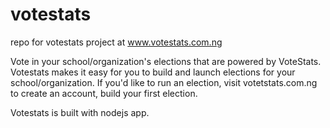 # votestats
repo for votestats project at www.votestats.com.ng

Vote in your school/organization's elections that are powered by VoteStats. Votestats makes it easy for you to build and launch elections for your school/organization. If you'd like to run an election, visit votetstats.com.ng to create an account, build your first election.


Votestats is built with nodejs app.
